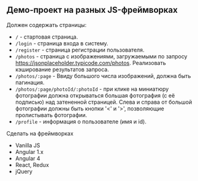 ## Демо-проект на разных JS-фреймворках

Должен содержать страницы:

- `/` - стартовая страница.
- `/login` - страница входа в систему.
- `/register` - страница регистрации пользователя.
- `/photos` - страница с изображениями, загружаемыми по запросу https://jsonplaceholder.typicode.com/photos. Реализовать кэширование результатов запроса.
- `/photos/:page` - Ввиду большого числа изображений, должна быть пагинация.
- `/photos/:page/photoId/:photoId` - при клике на миниатюру фотографии должна открываться большая фотография (с её подписью) над затененной страницей. Слева и справа от большой фотографии должны быть кнопки '<' и '>', позволяющие пролистывать фотографии.
- `/profile` - информация о пользователе (имя и id).

Сделать на фреймворках 

- Vanilla JS 
- Angular 1.x
- Angular 4 
- React, Redux
- jQuery 